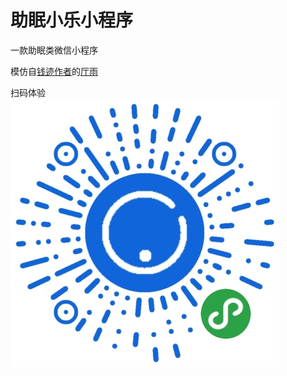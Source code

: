 助眠小乐小程序
=============

一款助眠类微信小程序

模仿自[钱迹作者](https://www.v2ex.com/member/qianji201712)的[厅雨](http://rain.xxoojoke.com/)

扫码体验  
![助眠小乐](./ercode-15x15.jpg)
